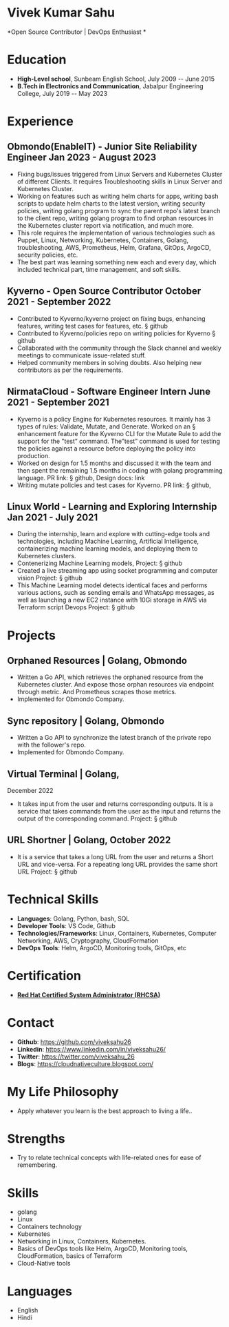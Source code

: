# Vivek Kumar Sahu
*Open Source Contributor | DevOps Enthusiast * 

# Education
* **High-Level school**, Sunbeam English School, July 2009 -- June 2015
* **B.Tech in Electronics and Communication**, Jabalpur Engineering College, July 2019 -- May 2023

# Experience
## Obmondo(EnableIT) - Junior Site Reliability Engineer                                                                     Jan 2023 - August 2023
- Fixing bugs/issues triggered from Linux Servers and Kubernetes Cluster of different Clients. It requires Troubleshooting
skills in Linux Server and Kubernetes Cluster.
- Working on features such as writing helm charts for apps, writing bash scripts to update helm charts to the latest version,
writing security policies, writing golang program to sync the parent repo's latest branch to the client repo, writing golang
program to find orphan resources in the Kubernetes cluster report via notification, and much more.
- This role requires the implementation of various technologies such as Puppet, Linux, Networking, Kubernetes,
Containers, Golang, troubleshooting, AWS, Prometheus, Helm, Grafana, GitOps, ArgoCD, security policies, etc.
- The best part was learning something new each and every day, which included technical part, time management, and soft
skills.

## Kyverno   - Open Source Contributor                                                                                   October 2021 - September 2022
- Contributed to Kyverno/kyverno project on fixing bugs, enhancing features, writing test cases for features, etc.
§ github
- Contributed to Kyverno/policies repo on writing policies for Kyverno
§ github
- Collaborated with the community through the Slack channel and weekly meetings to communicate issue-related stuff.
- Helped community members in solving doubts. Also helping new contributors as per the requirements.

## NirmataCloud - Software Engineer Intern                                                                               June 2021 - September 2021
- Kyverno is a policy Engine for Kubernetes resources. It mainly has 3 types of rules: Validate, Mutate, and Generate.
Worked on an § enhancement feature for the Kyverno CLI for the Mutate Rule to add the support for the ”test”
command. The”test” command is used for testing the policies against a resource before deploying the policy into production.
- Worked on design for 1.5 months and discussed it with the team and then spent the remaining 1.5 months in coding with
golang programming language.
PR link: § github, Design docs: link
- Writing mutate policies and test cases for Kyverno.
PR link: § github,

## Linux World - Learning and Exploring Internship                                                                       Jan 2021 - July 2021
- During the internship, learn and explore with cutting-edge tools and technologies, including Machine Learning, Artificial
Intelligence, containerizing machine learning models, and deploying them to Kubernetes clusters.
- Contenerizing Machine Learning models, Project: § github
- Created a live streaming app using socket programming and computer vision
Project: § github
- This Machine Learning model detects identical faces and performs various actions, such as sending emails and WhatsApp
messages, as well as launching a new EC2 instance with 10Gi storage in AWS via Terraform script Devops Project:
§ github

# Projects
## Orphaned Resources | Golang, Obmondo
- Written a Go API, which retrieves the orphaned resource from the Kubernetes cluster. And expose those orphan
resources via endpoint through metric. And Prometheus scrapes those metrics.
- Implemented for Obmondo Company.

## Sync repository | Golang, Obmondo
- Written a Go API to synchronize the latest branch of the private repo with the follower's repo.
- Implemented for Obmondo Company.

## Virtual Terminal | Golang,
December 2022
- It takes input from the user and returns corresponding outputs. It is a service that takes commands from the user as the
input and returns the output of the corresponding command.
Project: § github

## URL Shortner | Golang, October 2022
- It is a service that takes a long URL from the user and returns a Short URL and vice-versa. For a repeating long URL
provides the same short URL Project: § github

# Technical Skills
- **Languages**: Golang, Python, bash, SQL
- **Developer Tools**: VS Code, Github
- **Technologies/Frameworks**: Linux, Containers, Kubernetes, Computer Networking, AWS, Cryptography, CloudFormation
- **DevOps Tools**: Helm, ArgoCD, Monitoring tools, GitOps, etc

# Certification
- [**Red Hat Certified System Administrator (RHCSA)**](https://www.credly.com/badges/1d3ebf72-0508-4d91-9020-c3f2ff2b40dd/public_url)


# Contact
- **Github**: https://github.com/viveksahu26
- **Linkedin**: https://www.linkedin.com/in/viveksahu26/
- **Twitter**: https://twitter.com/viveksahu_26
- **Blogs**: https://cloudnativeculture.blogspot.com/

# My Life Philosophy
* Apply whatever you learn is the best approach to living a life..

# Strengths
* Try to relate technical concepts with life-related ones for ease of remembering.

# Skills
* golang
* Linux
* Containers technology
* Kubernetes
* Networking in Linux, Containers, Kubernetes.
* Basics of DevOps tools like Helm, ArgoCD, Monitoring tools, CloudFormation, basics of Terraform
* Cloud-Native tools

# Languages
* English
* Hindi 
